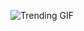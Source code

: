 ![Trending GIF](https://media0.giphy.com/media/v1.Y2lkPThiYjIxNzcyOWJ2d3Y2bzFoeHYycThyZDl3c3Myd3NyZnZ0dmRnZzZ1cWNkZ252NCZlcD12MV9naWZzX3NlYXJjaCZjdD1n/NHUONhmbo448/giphy.gif)
